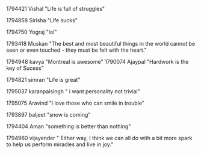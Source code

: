 1794421  Vishal "Life is full of struggles"

1794858 Sirisha "Life sucks"

1794750 Yograj "lol"

1793418 Muskan "The best and most beautiful things in the world cannot be seen or even touched - they must be felt with the heart."



1794948  kavya "Montreal is awesome"
1790074 Ajaypal "Hardwork is the key of Sucess"



1794821  simran "Life is great"



1795037 karanpalsingh " i want personality not trivial"



1795075 Aravind "I love those who can smile in trouble"


1793897  baljeet "snow is coming"






1794404 Aman "something is better than nothing"

1794960 vijayender " Either way, I think we can all do with a bit more spark to help us perform miracles and live in joy."
